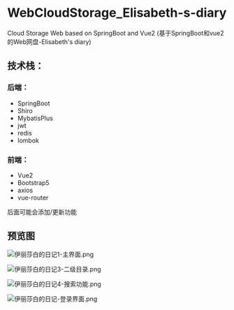 # WebCloudStorage_Elisabeth-s-diary
Cloud Storage Web based on SpringBoot and Vue2
(基于SpringBoot和vue2的Web网盘-Elisabeth's diary)
## 技术栈：

### 后端：

- SpringBoot
- Shiro
- MybatisPlus
- jwt
- redis
- lombok

### 前端：

- Vue2
- Bootstrap5
- axios
- vue-router

后面可能会添加/更新功能

## 预览图

![伊丽莎白的日记1-主界面.png](https://s2.loli.net/2023/12/19/Y5CJbVWAPDQUtpG.png)

![伊丽莎白的日记3-二级目录.png](https://s2.loli.net/2023/12/19/WMDgdFq9Lsx1rEm.png)

![伊丽莎白的日记4-搜索功能.png](https://s2.loli.net/2023/12/19/v4QPJpKxTFNcSHA.png)

![伊丽莎白的日记-登录界面.png](https://s2.loli.net/2023/12/19/45eYHVkqBs9GACc.png)


